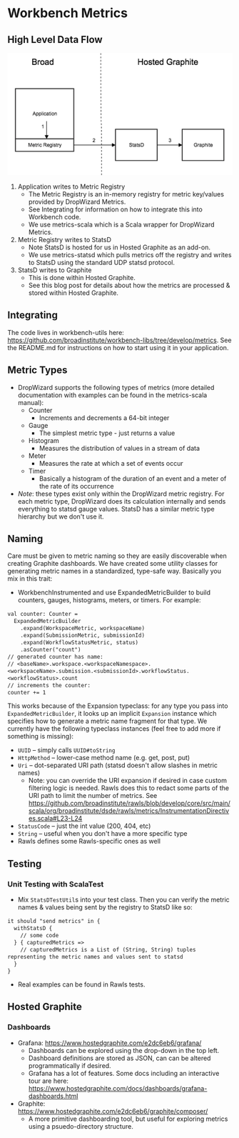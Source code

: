 # Workbench Metrics

## High Level Data Flow

![Data Flow](images/data_flow.png)

1. Application writes to Metric Registry
   - The Metric Registry is an in-memory registry for metric key/values provided by DropWizard Metrics. 
   - See Integrating for information on how to integrate this into Workbench code.
   - We use metrics-scala which is a Scala wrapper for DropWizard Metrics.
2. Metric Registry writes to StatsD
   - Note StatsD is hosted for us in Hosted Graphite as an add-on. 
   - We use metrics-statsd which pulls metrics off the registry and writes to StatsD using the standard UDP statsd protocol.
3. StatsD writes to Graphite
   - This is done within Hosted Graphite.
   - See this blog post for details about how the metrics are processed & stored within Hosted Graphite.
   
## Integrating

The code lives in workbench-utils here: https://github.com/broadinstitute/workbench-libs/tree/develop/metrics. See the README.md for instructions on how to start using it in your application.

## Metric Types
- DropWizard supports the following types of metrics (more detailed documentation with examples can be found in the metrics-scala manual):
   - Counter
      - Increments and decrements a 64-bit integer
   - Gauge
      - The simplest metric type - just returns a value
   - Histogram
      - Measures the distribution of values in a stream of data
   - Meter
      - Measures the rate at which a set of events occur
   - Timer
      - Basically a histogram of the duration of an event and a meter of the rate of its occurrence
- _Note_: these types exist only within the DropWizard metric registry. For each metric type, DropWizard does its calculation internally and sends everything to statsd gauge values. StatsD has a similar metric type hierarchy but we don't use it.

## Naming

Care must be given to metric naming so they are easily discoverable when creating Graphite dashboards. We have created some utility classes for generating metric names in a standardized, type-safe way. Basically you mix in this trait:
- WorkbenchInstrumented
and use ExpandedMetricBuilder to build counters, gauges, histograms, meters, or timers. For example:
```
val counter: Counter =
  ExpandedMetricBuilder
    .expand(WorkspaceMetric, workspaceName)
    .expand(SubmissionMetric, submissionId)
    .expand(WorkflowStatusMetric, status)
    .asCounter("count")
// generated counter has name:
// <baseName>.workspace.<workspaceNamespace>.<workspaceName>.submission.<submissionId>.workflowStatus.<workflowStatus>.count
// increments the counter:
counter += 1
```
This works because of the Expansion typeclass: for any type you pass into `ExpandedMetricBuilder`, it looks up an implicit `Expansion` instance which specifies how to generate a metric name fragment for that type. We currently have the following typeclass instances (feel free to add more if something is missing):
- `UUID` – simply calls `UUID#toString`
- `HttpMethod` – lower-case method name (e.g. get, post, put)
- `Uri` – dot-separated URI path (statsd doesn't allow slashes in metric names)
   - Note: you can override the URI expansion if desired in case custom filtering logic is needed. Rawls does this to redact some parts of the URI path to limit the number of metrics. See https://github.com/broadinstitute/rawls/blob/develop/core/src/main/scala/org/broadinstitute/dsde/rawls/metrics/InstrumentationDirectives.scala#L23-L24
- `StatusCode` – just the int value (200, 404, etc)
- `String` – useful when you don't have a more specific type
- Rawls defines some Rawls-specific ones as well

## Testing

### Unit Testing with ScalaTest
- Mix `StatsDTestUtil`s into your test class. Then you can verify the metric names & values being sent by the registry to StatsD like so:
```
it should "send metrics" in {
  withStatsD {
    // some code
  } { capturedMetrics =>
    // capturedMetrics is a List of (String, String) tuples representing the metric names and values sent to statsd
  }
}
```
- Real examples can be found in Rawls tests.

## Hosted Graphite
### Dashboards
- Grafana: https://www.hostedgraphite.com/e2dc6eb6/grafana/
   - Dashboards can be explored using the drop-down in the top left.
   - Dashboard definitions are stored as JSON, can can be altered programmatically if desired.
   - Grafana has a lot of features. Some docs including an interactive tour are here: https://www.hostedgraphite.com/docs/dashboards/grafana-dashboards.html
- Graphite: https://www.hostedgraphite.com/e2dc6eb6/graphite/composer/
   - A more primitive dashboarding tool, but useful for exploring metrics using a psuedo-directory structure.
   
   
